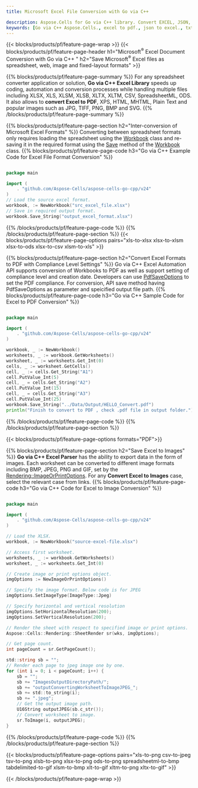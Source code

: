 ```yaml
---
title: Microsoft Excel File Conversion with Go via C++

description: Aspose.Cells for Go via C++ library. Convert EXCEL, JSON, PDF, XML, HTML, TXT, TSV, CSV, SQL, JPG, PNG and more formats with just few lines of Go via C++ code.
keywords: [Go via C++ Aspose.Cells., excel to pdf., json to excel., txt to sql., csv to json., json to pdf., xml to excel and Convert files between various formats in Go via C++]
---
```


{{< blocks/products/pf/feature-page-wrap >}}
{{< blocks/products/pf/feature-page-header h1="Microsoft<sup>&reg;</sup> Excel Document Conversion with Go via C++ " h2="Save Microsoft<sup>&reg;</sup> Excel files as spreadsheet, web, image and fixed-layout formats" >}}

{{% blocks/products/pf/feature-page-summary %}}
For any spreadsheet converter application or solution, **Go via C++ Excel Library** speeds up coding, automation and conversion processes while handling multiple files including XLSX, XLS, XLSM, XLSB, XLTX, XLTM, CSV, SpreadsheetML, ODS.  It also allows to **convert Excel to PDF**, XPS, HTML, MHTML, Plain Text and popular images such as JPG, TIFF, PNG, BMP and SVG.
{{% /blocks/products/pf/feature-page-summary  %}}

{{% blocks/products/pf/feature-page-section  h2="Inter-conversion of Microsoft Excel Formats" %}}
Converting between spreadsheet formats only requires loading the spreadsheet using the [Workbook](https://reference.aspose.com/cells/go-cpp/aspose.cells/workbook/) class and re-saving it in the required format using the [Save](https://reference.aspose.com/cells/go-cpp/aspose.cells/workbook/save/) method of the [Workbook](https://reference.aspose.com/cells/go-cpp/aspose.cells/workbook/) class.
{{% blocks/products/pf/feature-page-code h3="Go via C++ Example Code for Excel File Format Conversion" %}}

```go

package main

import (
    . "github.com/Aspose-Cells/aspose-cells-go-cpp/v24"
)
// Load the source excel format.
workbook, := NewWorkbook("src_excel_file.xlsx")
// Save in required output format.
workbook.Save_String("output_excel_format.xlsx")

```
{{% /blocks/products/pf/feature-page-code  %}}
{{% /blocks/products/pf/feature-page-section %}}
{{< blocks/products/pf/feature-page-options pairs="xls-to-xlsx xlsx-to-xlsm xlsx-to-ods xlsx-to-csv xlsm-to-xls" >}}


{{% blocks/products/pf/feature-page-section  h2="Convert Excel Formats to PDF with Compliance Level Settings" %}}
Go via C++ Excel Automation API supports conversion of Workbooks to PDF as well as support setting of compliance level and creation date. Developers can use [PdfSaveOptions](https://reference.aspose.com/cells/go-cpp/aspose.cells/pdfsaveoptions/) to set the PDF compliance.  For conversion, API save method having PdfSaveOptions as parameter and speicified output file path.
{{% blocks/products/pf/feature-page-code h3="Go via C++ Sample Code for Excel to PDF Conversion" %}}

```go

package main

import (
    . "github.com/Aspose-Cells/aspose-cells-go-cpp/v24"
)

workbook, _ := NewWorkbook()
worksheets, _ := workbook.GetWorksheets()
worksheet, _ := worksheets.Get_Int(0)
cells, _ := worksheet.GetCells()
cell, _ := cells.Get_String("A1")
cell.PutValue_Int(5)
cell, _ = cells.Get_String("A2")
cell.PutValue_Int(15)
cell, _ = cells.Get_String("A3")
cell.PutValue_Int(25)
workbook.Save_String("../Data/Output/HELLO_Convert.pdf")
println("Finish to convert to PDF , check .pdf file in output folder.")


```
{{% /blocks/products/pf/feature-page-code  %}}
{{% /blocks/products/pf/feature-page-section %}}

{{< blocks/products/pf/feature-page-options formats="PDF">}}

{{% blocks/products/pf/feature-page-section  h2="Save Excel to Images" %}}
**Go via C++ Excel Parser** has the ability to export data in the form of images. Each worksheet can be converted to different image formats including BMP, JPEG, PNG and GIF, set by the [Rendering::ImageOrPrintOptions](https://reference.aspose.com/cells/go-cpp/aspose.cells.rendering/imageorprintoptions/). For any **Convert Excel to Images** case, select the relevant case from links.
{{% blocks/products/pf/feature-page-code h3="Go via C++ Code for Excel to Image Conversion" %}}

```go

package main

import (
    . "github.com/Aspose-Cells/aspose-cells-go-cpp/v24"
)

// Load the XLSX.
workbook, := NewWorkbook("source-excel-file.xlsx")

// Access first worksheet.
worksheets, _ := workbook.GetWorksheets()
worksheet, _ := worksheets.Get_Int(0)

// Create image or print options object.
imgOptions := NewImageOrPrintOptions()

// Specify the image format. Below code is for JPEG
imgOptions.SetImageType(ImageType::Jpeg)

// Specify horizontal and vertical resolution
imgOptions.SetHorizontalResolution(200);
imgOptions.SetVerticalResolution(200);

// Render the sheet with respect to specified image or print options.
Aspose::Cells::Rendering::SheetRender sr(wks, imgOptions);

// Get page count.
int pageCount = sr.GetPageCount();

std::string sb = "";
// Render each page to jpeg image one by one.
for (int i = 0; i < pageCount; i++) {
	sb = "";
	sb += "ImagesOutputDirectoryPath/";
	sb += "outputConvertingWorksheetToImageJPEG_";
	sb += std::to_string(i);
	sb += ".jpeg";
	// Get the output image path.
	U16String outputJPEG(sb.c_str());
	// Convert worksheet to image.
	sr.ToImage(i, outputJPEG);
}


```
{{% /blocks/products/pf/feature-page-code %}}
{{% /blocks/products/pf/feature-page-section %}}

{{< blocks/products/pf/feature-page-options pairs="xls-to-png csv-to-jpeg tsv-to-png xlsb-to-png xlsx-to-png ods-to-png spreadsheetml-to-bmp tabdelimited-to-gif xlsm-to-bmp xlt-to-gif xltm-to-png xltx-to-gif" >}}

{{< /blocks/products/pf/feature-page-wrap >}}
